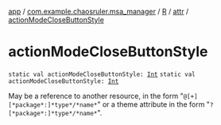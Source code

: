 [app](../../../index.md) / [com.example.chaosruler.msa_manager](../../index.md) / [R](../index.md) / [attr](index.md) / [actionModeCloseButtonStyle](.)

# actionModeCloseButtonStyle

`static val actionModeCloseButtonStyle: `[`Int`](https://kotlinlang.org/api/latest/jvm/stdlib/kotlin/-int/index.html)
`static val actionModeCloseButtonStyle: `[`Int`](https://kotlinlang.org/api/latest/jvm/stdlib/kotlin/-int/index.html)

May be a reference to another resource, in the form "`@[+][*package*:]*type*/*name*`" or a theme attribute in the form "`?[*package*:]*type*/*name*`".

